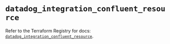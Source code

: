 # `datadog_integration_confluent_resource`

Refer to the Terraform Registry for docs: [`datadog_integration_confluent_resource`](https://registry.terraform.io/providers/datadog/datadog/3.65.0/docs/resources/integration_confluent_resource).
